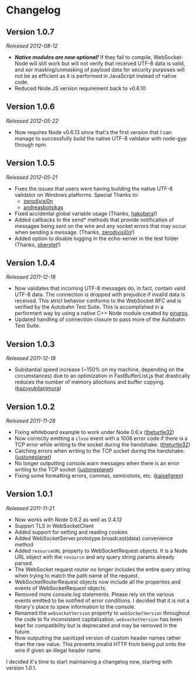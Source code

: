 Changelog
=========

Version 1.0.7
-------------
*Released 2012-08-12*

- ***Native modules are now optional!*** If they fail to compile, WebSocket-Node will still work but will not verify that received UTF-8 data is valid, and xor masking/unmasking of payload data for security purposes will not be as efficient as it is performed in JavaScript instead of native code.
- Reduced Node.JS version requirement back to v0.6.10

Version 1.0.6
-------------
*Released 2012-05-22*

- Now requires Node v0.6.13 since that's the first version that I can manage to successfully build the native UTF-8 validator with node-gyp through npm.

Version 1.0.5
-------------
*Released 2012-05-21*

- Fixes the issues that users were having building the native UTF-8 validator on Windows platforms.  Special Thanks to:
  - [zerodivisi0n](https://github.com/zerodivisi0n)
  - [andreasbotsikas](https://github.com/andreasbotsikas)
- Fixed accidental global variable usage (Thanks, [hakobera](https://github.com/hakobera)!)
- Added callbacks to the send* methods that provide notification of messages being sent on the wire and any socket errors that may occur when sending a message. (Thanks, [zerodivisi0n](https://github.com/zerodivisi0n)!)
- Added option to disable logging in the echo-server in the test folder (Thanks, [oberstet](https://github.com/oberstet)!)


Version 1.0.4
-------------
*Released 2011-12-18*

- Now validates that incoming UTF-8 messages do, in fact, contain valid UTF-8 data.  The connection is dropped with prejudice if invalid data is received.  This strict behavior conforms to the WebSocket RFC and is verified by the Autobahn Test Suite.  This is accomplished in a performant way by using a native C++ Node module created by [einaros](https://github.com/einaros).
- Updated handling of connection closure to pass more of the Autobahn Test Suite.

Version 1.0.3
-------------
*Released 2011-12-18*

- Substantial speed increase (~150% on my machine, depending on the circumstances) due to an optimization in FastBufferList.js that drastically reduces the number of memory alloctions and buffer copying. ([kazuyukitanimura](https://github.com/kazuyukitanimura))


Version 1.0.2
-------------
*Released 2011-11-28*

- Fixing whiteboard example to work under Node 0.6.x ([theturtle32](https://github.com/theturtle32))
- Now correctly emitting a `close` event with a 1006 error code if there is a TCP error while writing to the socket during the handshake. ([theturtle32](https://github.com/theturtle32))
- Catching errors when writing to the TCP socket during the handshake. ([justoneplanet](https://github.com/justoneplanet))
- No longer outputting console.warn messages when there is an error writing to the TCP socket ([justoneplanet](https://github.com/justoneplanet))
- Fixing some formatting errors, commas, semicolons, etc.  ([kaisellgren](https://github.com/kaisellgren))


Version 1.0.1
-------------
*Released 2011-11-21*

- Now works with Node 0.6.2 as well as 0.4.12
- Support TLS in WebSocketClient
- Added support for setting and reading cookies
- Added WebSocketServer.prototype.broadcast(data) convenience method
- Added `resourceURL` property to WebSocketRequest objects.  It is a Node URL object with the `resource` and any query string params already parsed.
- The WebSocket request router no longer includes the entire query string when trying to match the path name of the request.
- WebSocketRouterRequest objects now include all the properties and events of WebSocketRequest objects.
- Removed more console.log statements.  Please rely on the various events emitted to be notified of error conditions.  I decided that it is not a library's place to spew information to the console.
- Renamed the `websocketVersion` property to `webSocketVersion` throughout the code to fix inconsistent capitalization.  `websocketVersion` has been kept for compatibility but is deprecated and may be removed in the future.
- Now outputting the sanitized version of custom header names rather than the raw value.  This prevents invalid HTTP from being put onto the wire if given an illegal header name.


I decided it's time to start maintaining a changelog now, starting with version 1.0.1.

